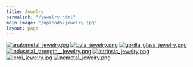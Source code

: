 ```yaml
---
title: Jewelry
permalink: "/jewelry.html"
main_image: "/uploads/jewelry.jpg"
layout: page
---
```


[![anatometal_jewelry.jpg](anatometal_jewelry.jpg)](http://anatometal.com/)
[![bvla_jewelry.png](bvla_jewelry.png)](http://bodyvision.net/)
[![gorilla_glass_jewelry.png](gorilla_glass_jewelry.png)](http://www.getgorilla.com/)
[![industrial_strength__jewelry.png](industrial_strength__jewelry.png)](http://www.isbodyjewelry.com/)
[![intrinsic_jewelry.png](intrinsic_jewelry.png)](http://intrinsicbody.com/)
[![leroi_jewelry.jpg](leroi_jewelry.jpg)](http://leroi.com/)
[![nemetal_jewelry.png](nemetal_jewelry.png)](http://www.neometal.com/)
